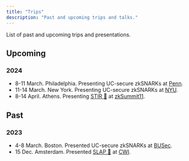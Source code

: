 ```yaml
---
title: "Trips"
description: "Past and upcoming trips and talks."
---
```


List of past and upcoming trips and presentations. 

## Upcoming
### 2024
- 8-11 March. Philadelphia. Presenting UC-secure zkSNARKs at [Penn](https://www.upenn.edu/).
- 11-14 March. New York. Presenting UC-secure zkSNARKs at [NYU](https://cs.nyu.edu/home/index.html).
- 8-14 April. Athens. Presenting [STIR 🥣](/papers/stir) at [zkSummit11](https://www.zksummit.com/).

## Past
### 2023
- 4-8 March. Boston. Presented UC-secure zkSNARKs at [BUSec](https://www.bu.edu/cs/groups/busec/).
- 15 Dec. Amsterdam. Presented [SLAP 👋](/papers/slap) at [CWI](https://www.cwi.nl/en/).
